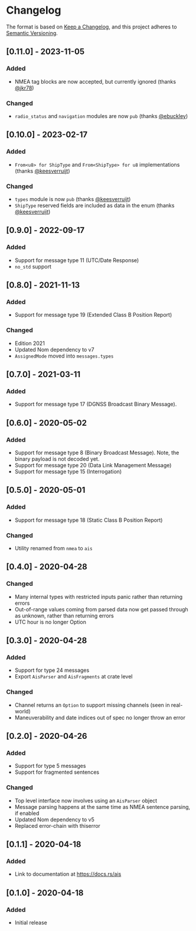 # Changelog

The format is based on [Keep a Changelog](https://keepachangelog.com/en/1.0.0/),
and this project adheres to [Semantic Versioning](https://semver.org/spec/v2.0.0.html).

## [0.11.0] - 2023-11-05
### Added
- NMEA tag blocks are now accepted, but currently ignored (thanks [@jkr78](https://github.com/jkr78))
### Changed
- `radio_status` and `navigation` modules are now `pub` (thanks [@ebuckley](https://github.com/ebuckley))

## [0.10.0] - 2023-02-17
### Added
- `From<u8> for ShipType` and `From<ShipType> for u8` implementations (thanks [@keesverruijt](https://github.com/keesverruijt))
### Changed
- `types` module is now `pub` (thanks [@keesverruijt](https://github.com/keesverruijt))
- `ShipType` reserved fields are included as data in the enum (thanks [@keesverruijt](https://github.com/keesverruijt))

## [0.9.0] - 2022-09-17
### Added
- Support for message type 11 (UTC/Date Response)
- `no_std` support

## [0.8.0] - 2021-11-13
### Added
- Support for message type 19 (Extended Class B Position Report)
### Changed
- Edition 2021
- Updated Nom dependency to v7
- `AssignedMode` moved into `messages.types`

## [0.7.0] - 2021-03-11
### Added
- Support for message type 17 (DGNSS Broadcast Binary Message).

## [0.6.0] - 2020-05-02
### Added
- Support for message type 8 (Binary Broadcast Message). Note, the binary payload is not decoded yet.
- Support for message type 20 (Data Link Management Message)
- Support for message type 15 (Interrogation)

## [0.5.0] - 2020-05-01
### Added
- Support for message type 18 (Static Class B Position Report)
### Changed
- Utility renamed from `nmea` to `ais`

## [0.4.0] - 2020-04-28
### Changed
- Many internal types with restricted inputs panic rather than returning errors
- Out-of-range values coming from parsed data now get passed through as unknown, rather than returning errors
- UTC hour is no longer Option

## [0.3.0] - 2020-04-28
### Added
- Support for type 24 messages
- Export `AisParser` and `AisFragments` at crate level

### Changed
- Channel returns an `Option` to support missing channels (seen in real-world)
- Maneuverability and date indices out of spec no longer throw an error

## [0.2.0] - 2020-04-26
### Added
- Support for type 5 messages
- Support for fragmented sentences

### Changed
- Top level interface now involves using an `AisParser` object
- Message parsing happens at the same time as NMEA sentence parsing, if enabled
- Updated Nom dependency to v5
- Replaced error-chain with thiserror

## [0.1.1] - 2020-04-18
### Added
- Link to documentation at https://docs.rs/ais

## [0.1.0] - 2020-04-18
### Added
- Initial release
